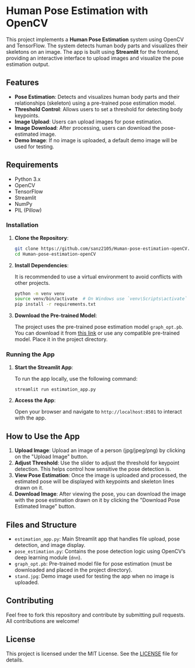 # Human Pose Estimation with OpenCV

This project implements a **Human Pose Estimation** system using OpenCV and TensorFlow. The system detects human body parts and visualizes their skeletons on an image. The app is built using **Streamlit** for the frontend, providing an interactive interface to upload images and visualize the pose estimation output.

## Features
- **Pose Estimation**: Detects and visualizes human body parts and their relationships (skeleton) using a pre-trained pose estimation model.
- **Threshold Control**: Allows users to set a threshold for detecting body keypoints.
- **Image Upload**: Users can upload images for pose estimation.
- **Image Download**: After processing, users can download the pose-estimated image.
- **Demo Image**: If no image is uploaded, a default demo image will be used for testing.

## Requirements
- Python 3.x
- OpenCV
- TensorFlow
- Streamlit
- NumPy
- PIL (Pillow)

### Installation

1. **Clone the Repository**:

   ```bash
   git clone https://github.com/sanz2105/Human-pose-estimation-openCV.git
   cd Human-pose-estimation-openCV
   ```

2. **Install Dependencies**:

   It is recommended to use a virtual environment to avoid conflicts with other projects.

   ```bash
   python -m venv venv
   source venv/bin/activate  # On Windows use `venv\Scripts\activate`
   pip install -r requirements.txt
   ```

3. **Download the Pre-trained Model**:

   The project uses the pre-trained pose estimation model `graph_opt.pb`. You can download it from [this link](https://github.com/sanz2105/Human-pose-estimation-openCV/releases) or use any compatible pre-trained model. Place it in the project directory.

### Running the App

1. **Start the Streamlit App**:

   To run the app locally, use the following command:

   ```bash
   streamlit run estimation_app.py
   ```

2. **Access the App**:

   Open your browser and navigate to `http://localhost:8501` to interact with the app.

## How to Use the App

1. **Upload Image**: Upload an image of a person (jpg/jpeg/png) by clicking on the "Upload Image" button.
2. **Adjust Threshold**: Use the slider to adjust the threshold for keypoint detection. This helps control how sensitive the pose detection is.
3. **View Pose Estimation**: Once the image is uploaded and processed, the estimated pose will be displayed with keypoints and skeleton lines drawn on it.
4. **Download Image**: After viewing the pose, you can download the image with the pose estimation drawn on it by clicking the "Download Pose Estimated Image" button.

## Files and Structure

- `estimation_app.py`: Main Streamlit app that handles file upload, pose detection, and image display.
- `pose_estimation.py`: Contains the pose detection logic using OpenCV’s deep learning module (`dnn`).
- `graph_opt.pb`: Pre-trained model file for pose estimation (must be downloaded and placed in the project directory).
- `stand.jpg`: Demo image used for testing the app when no image is uploaded.

## Contributing

Feel free to fork this repository and contribute by submitting pull requests. All contributions are welcome!

## License

This project is licensed under the MIT License. See the [LICENSE](https://github.com/sanz2105/Human-pose-estimation-openCV/blob/main/LICENSE) file for details.

